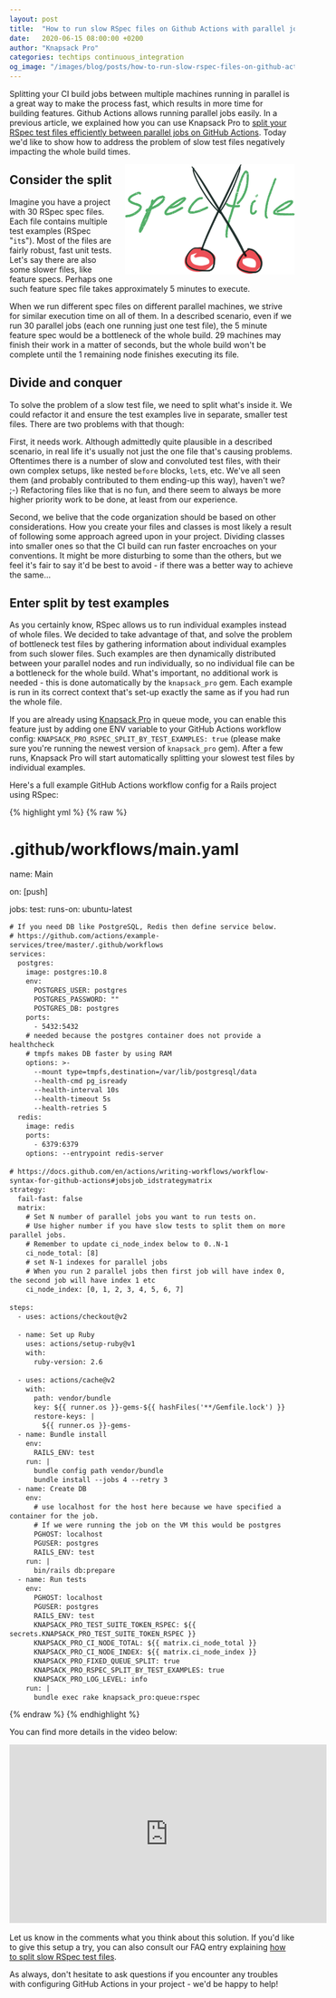 ```yaml
---
layout: post
title:  "How to run slow RSpec files on Github Actions with parallel jobs by doing an auto split of the spec file by test examples"
date:   2020-06-15 08:00:00 +0200
author: "Knapsack Pro"
categories: techtips continuous_integration
og_image: "/images/blog/posts/how-to-run-slow-rspec-files-on-github-actions-with-parallel-jobs-by-doing-an-auto-split-of-the-spec-file-by-test-examples/cut-spec-file.jpeg"
---
```


Splitting your CI build jobs between multiple machines running in parallel is a great way to make the process fast, which results in more time for building features. Github Actions allows running parallel jobs easily. In a previous article, we explained how you can use Knapsack Pro to [split your RSpec test files efficiently between parallel jobs on GitHub Actions](/2019/how-to-run-rspec-on-github-actions-for-ruby-on-rails-app-using-parallel-jobs). Today we'd like to show how to address the problem of slow test files negatively impacting the whole build times.

<img src="/images/blog/posts/how-to-run-slow-rspec-files-on-github-actions-with-parallel-jobs-by-doing-an-auto-split-of-the-spec-file-by-test-examples/cut-spec-file.jpeg" style="width:300px;margin-left: 15px;float:right;" alt="GitHub, Actions, RSpec, spec file, test file, cut, scissors" />

## Consider the split

Imagine you have a project with 30 RSpec spec files. Each file contains multiple test examples (RSpec "`it`s"). Most of the files are fairly robust, fast unit tests. Let's say there are also some slower files, like feature specs. Perhaps one such feature spec file takes approximately 5 minutes to execute.

When we run different spec files on different parallel machines, we strive for similar execution time on all of them. In a described scenario, even if we run 30 parallel jobs (each one running just one test file), the 5 minute feature spec would be a bottleneck of the whole build. 29 machines may finish their work in a matter of seconds, but the whole build won't be complete until the 1 remaining node finishes executing its file.

## Divide and conquer

To solve the problem of a slow test file, we need to split what's inside it. We could refactor it and ensure the test examples live in separate, smaller test files. There are two problems with that though:

First, it needs work. Although admittedly quite plausible in a described scenario, in real life it's usually not just the one file that's causing problems. Oftentimes there is a number of slow and convoluted test files, with their own complex setups, like nested `before` blocks, `let`s, etc. We've all seen them (and probably contributed to them ending-up this way), haven't we? ;-) Refactoring files like that is no fun, and there seem to always be more higher priority work to be done, at least from our experience.

Second, we belive that the code organization should be based on other considerations. How you create your files and classes is most likely a result of following some approach agreed upon in your project. Dividing classes into smaller ones so that the CI build can run faster encroaches on your conventions. It might be more disturbing to some than the others, but we feel it's fair to say it'd be best to avoid - if there was a better way to achieve the same...

## Enter split by test examples

As you certainly know, RSpec allows us to run individual examples instead of whole files. We decided to take advantage of that, and solve the problem of bottleneck test files by gathering information about individual examples from such slower files. Such examples are then dynamically distributed between your parallel nodes and run individually, so no individual file can be a bottleneck for the whole build. What's important, no additional work is needed - this is done automatically by the `knapsack_pro` gem. Each example is run in its correct context that's set-up exactly the same as if you had run the whole file.

If you are already using [Knapsack Pro](https://knapsackpro.com?utm_source=docs_knapsackpro&utm_medium=blog_post&utm_campaign=how-to-run-slow-rspec-files-on-github-actions-with-parallel-jobs-by-doing-an-auto-split-of-the-spec-file-by-test-examples) in queue mode, you can enable this feature just by adding one ENV variable to your GitHub Actions workflow config: `KNAPSACK_PRO_RSPEC_SPLIT_BY_TEST_EXAMPLES: true` (please make sure you're running the newest version of `knapsack_pro` gem). After a few runs, Knapsack Pro will start automatically splitting your slowest test files by individual examples.

Here's a full example GitHub Actions workflow config for a Rails project using RSpec:

{% highlight yml %}
{% raw %}
# .github/workflows/main.yaml

name: Main

on: [push]

jobs:
  test:
    runs-on: ubuntu-latest

    # If you need DB like PostgreSQL, Redis then define service below.
    # https://github.com/actions/example-services/tree/master/.github/workflows
    services:
      postgres:
        image: postgres:10.8
        env:
          POSTGRES_USER: postgres
          POSTGRES_PASSWORD: ""
          POSTGRES_DB: postgres
        ports:
          - 5432:5432
        # needed because the postgres container does not provide a healthcheck
        # tmpfs makes DB faster by using RAM
        options: >-
          --mount type=tmpfs,destination=/var/lib/postgresql/data
          --health-cmd pg_isready
          --health-interval 10s
          --health-timeout 5s
          --health-retries 5
      redis:
        image: redis
        ports:
          - 6379:6379
        options: --entrypoint redis-server

    # https://docs.github.com/en/actions/writing-workflows/workflow-syntax-for-github-actions#jobsjob_idstrategymatrix
    strategy:
      fail-fast: false
      matrix:
        # Set N number of parallel jobs you want to run tests on.
        # Use higher number if you have slow tests to split them on more parallel jobs.
        # Remember to update ci_node_index below to 0..N-1
        ci_node_total: [8]
        # set N-1 indexes for parallel jobs
        # When you run 2 parallel jobs then first job will have index 0, the second job will have index 1 etc
        ci_node_index: [0, 1, 2, 3, 4, 5, 6, 7]

    steps:
      - uses: actions/checkout@v2

      - name: Set up Ruby
        uses: actions/setup-ruby@v1
        with:
          ruby-version: 2.6

      - uses: actions/cache@v2
        with:
          path: vendor/bundle
          key: ${{ runner.os }}-gems-${{ hashFiles('**/Gemfile.lock') }}
          restore-keys: |
            ${{ runner.os }}-gems-
      - name: Bundle install
        env:
          RAILS_ENV: test
        run: |
          bundle config path vendor/bundle
          bundle install --jobs 4 --retry 3
      - name: Create DB
        env:
          # use localhost for the host here because we have specified a container for the job.
          # If we were running the job on the VM this would be postgres
          PGHOST: localhost
          PGUSER: postgres
          RAILS_ENV: test
        run: |
          bin/rails db:prepare
      - name: Run tests
        env:
          PGHOST: localhost
          PGUSER: postgres
          RAILS_ENV: test
          KNAPSACK_PRO_TEST_SUITE_TOKEN_RSPEC: ${{ secrets.KNAPSACK_PRO_TEST_SUITE_TOKEN_RSPEC }}
          KNAPSACK_PRO_CI_NODE_TOTAL: ${{ matrix.ci_node_total }}
          KNAPSACK_PRO_CI_NODE_INDEX: ${{ matrix.ci_node_index }}
          KNAPSACK_PRO_FIXED_QUEUE_SPLIT: true
          KNAPSACK_PRO_RSPEC_SPLIT_BY_TEST_EXAMPLES: true
          KNAPSACK_PRO_LOG_LEVEL: info
        run: |
          bundle exec rake knapsack_pro:queue:rspec
{% endraw %}
{% endhighlight %}

You can find more details in the video below:
<iframe width="560" height="315" src="https://www.youtube.com/embed/N7i2FF0DSIw" frameborder="0" allow="accelerometer; autoplay; encrypted-media; gyroscope; picture-in-picture" allowfullscreen></iframe>

Let us know in the comments what you think about this solution. If you'd like to give this setup a try, you can also consult our FAQ entry  explaining [how to split slow RSpec test files](https://knapsackpro.com/faq/question/how-to-split-slow-rspec-test-files-by-test-examples-by-individual-it?utm_source=docs_knapsackpro&utm_medium=blog_post&utm_campaign=how-to-run-slow-rspec-files-on-github-actions-with-parallel-jobs-by-doing-an-auto-split-of-the-spec-file-by-test-examples).

As always, don't hesitate to ask questions if you encounter any troubles with configuring GitHub Actions in your project - we'd be happy to help!

